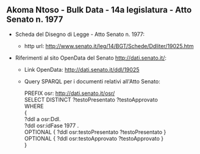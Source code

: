 ## Akoma Ntoso - Bulk Data - 14a legislatura - Atto Senato n. 1977 ##

* Scheda del Disegno di Legge - Atto Senato n. 1977:
	* http url: http://www.senato.it/leg/14/BGT/Schede/Ddliter/19025.htm

* Riferimenti al sito OpenData del Senato http://dati.senato.it/:
	* Link OpenData: http://dati.senato.it/ddl/19025
	* Query SPARQL per i documenti relativi all'Atto Senato:

        PREFIX osr: <http://dati.senato.it/osr/>  
		SELECT DISTINCT ?testoPresentato ?testoApprovato  
		WHERE  
		{  
		    ?ddl a osr:Ddl.  
		    ?ddl osr:idFase 1977 .  
		    OPTIONAL { ?ddl osr:testoPresentato ?testoPresentato }  
		    OPTIONAL { ?ddl osr:testoApprovato ?testoApprovato }  
		}
		